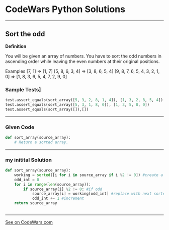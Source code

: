 # CodeWars Python Solutions

---

## Sort the odd


**Definition**

You will be given an array of numbers. You have to sort the odd numbers in ascending order while leaving the even numbers at their original positions.

Examples
[7, 1]  =>  [1, 7]
[5, 8, 6, 3, 4]  =>  [3, 8, 6, 5, 4]
[9, 8, 7, 6, 5, 4, 3, 2, 1, 0]  =>  [1, 8, 3, 6, 5, 4, 7, 2, 9, 0]

### Sample Tests]
```Python
test.assert_equals(sort_array([5, 3, 2, 8, 1, 4]), [1, 3, 2, 8, 5, 4])
test.assert_equals(sort_array([5, 3, 1, 8, 0]), [1, 3, 5, 8, 0])
test.assert_equals(sort_array([]),[])
```
---

### Given Code


```python
def sort_array(source_array):
    # Return a sorted array.

```

---

### my initital Solution


```python
def sort_array(source_array):
    working = sorted([i for i in source_array if i %2 != 0]) #create a sorted array of the odd numbers
    odd_int = 0
    for i in range(len(source_array)):
        if source_array[i] %2 != 0: #if odd
            source_array[i] = working[odd_int] #replace with next sorted value
            odd_int += 1 #increment
    return source_array
    
```

---


[See on CodeWars.com](https://www.codewars.com/kata/578aa45ee9fd15ff4600090d/train/python)